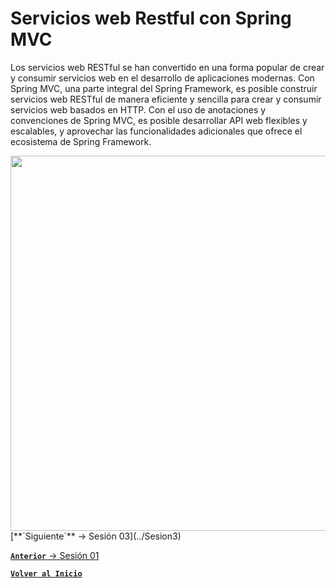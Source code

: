 # Servicios web Restful con Spring MVC

Los servicios web RESTful se han convertido en una forma popular de crear y consumir servicios web en el desarrollo de aplicaciones modernas. Con Spring MVC, una parte integral del Spring Framework, es posible construir servicios web RESTful de manera eficiente y sencilla para crear y consumir servicios web basados en HTTP. Con el uso de anotaciones y convenciones de Spring MVC, es posible desarrollar API web flexibles y escalables, y aprovechar las funcionalidades adicionales que ofrece el ecosistema de Spring Framework.

<img align="right" src="https://miro.medium.com/v2/resize:fit:640/format:webp/0*m1a5BihFq8OL1dcG.png" width="600"/>

<br>
[**`Siguiente`** -> Sesión 03](../Sesion3)

[**`Anterior`** -> Sesión 01](../Sesion1)
<br>

[**`Volver al Inicio`**](../../../)
